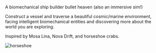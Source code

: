A biomechanical ship builder bullet heaven (also an immersive sim!)

Construct a vessel and traverse a beautiful cosmic/marine environment, facing intelligent biomechanical entities and discovering more about the world you are exploring. 

Inspired by Mosa Lina, Nova Drift, and horseshoe crabs.

![horseshoe](https://github.com/user-attachments/assets/e4d54dac-341f-486d-af7a-3d83ef673549)
